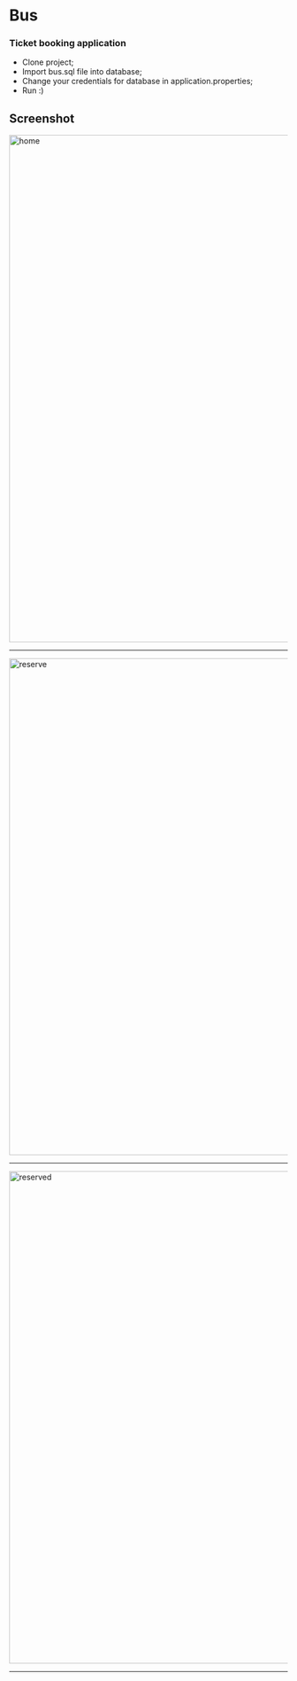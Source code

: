 # Bus
### Ticket booking application

+ Clone project;
+ Import bus.sql file into database;
+ Change your credentials for database in application.properties;
+ Run :)

## Screenshot
<img width="916" alt="home" src="https://user-images.githubusercontent.com/36173586/149639746-781a7a78-465c-4281-acde-cc72206180a2.png">
<hr>
<img width="897" alt="reserve" src="https://user-images.githubusercontent.com/36173586/149639748-c3d49585-d9f8-486a-a6a9-7334f7852951.png">
<hr>
<img width="889" alt="reserved" src="https://user-images.githubusercontent.com/36173586/149639749-51f16f5c-cfec-417d-861e-da3b91cd5328.png">
<hr>
